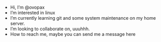 - Hi, I’m @ovopax
- I’m interested in linux
- I’m currently learning git and some system maintenance on my home server.
- I’m looking to collaborate on, uuuhhh.
- How to reach me, maybe you can send me a message here

<!---
ovopax/ovopax is a ✨ special ✨ repository because its `README.md` (this file) appears on your GitHub profile.
You can click the Preview link to take a look at your changes.
--->
